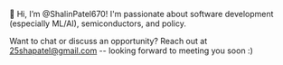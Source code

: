  👋 Hi, I’m @ShalinPatel670!
 I'm passionate about software development (especially ML/AI), semiconductors, and policy.
 
 Want to chat or discuss an opportunity? 
 Reach out at 25shapatel@gmail.com -- looking forward to meeting you soon :)


